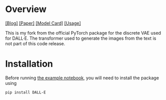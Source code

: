 # Overview

[[Blog]](https://openai.com/blog/dall-e/) [[Paper]](https://arxiv.org/abs/2102.12092) [[Model Card]](model_card.md) [[Usage]](notebooks/usage.ipynb)

This is my fork from the official PyTorch package for the discrete VAE used for DALL·E. The transformer used to generate the images from the text is not part of this code release.

# Installation

Before running [the example notebook](notebooks/usage.ipynb), you will need to install the package using

	pip install DALL-E
